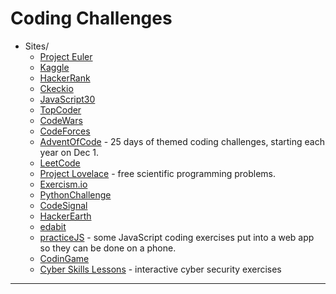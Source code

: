 # Coding Challenges

* Sites/
    * [Project Euler](https://projecteuler.net/)
    * [Kaggle](https://kaggle.com/)
    * [HackerRank](https://www.hackerrank.com/)
    * [Ckeckio](https://checkio.org)
    * [JavaScript30](https://www.javascript30.com)
    * [TopCoder](https://www.topcoder.com/)
    * [CodeWars](https://www.codewars.com/)
    * [CodeForces](https://codeforces.com/)
    * [AdventOfCode](https://adventofcode.com/) - 25 days of themed coding challenges, starting each year on Dec 1.
    * [LeetCode](https://leetcode.com/)
    * [Project Lovelace](https://projectlovelace.net/) - free scientific programming problems.
    * [Exercism.io](https://exercism.io/)
    * [PythonChallenge](http://www.pythonchallenge.com/)
    * [CodeSignal](https://codesignal.com/)
    * [HackerEarth](https://hackerearth.com/)
    * [edabit](https://edabit.com/)
    * [practiceJS](https://practicejs.com/) - some JavaScript coding exercises put into a web app so they can be done on a phone.
    * [CodinGame](https://www.codingame.com/home)
    * [Cyber Skills Lessons](https://www.cyberskillslesson.com/) - interactive cyber security exercises

---

